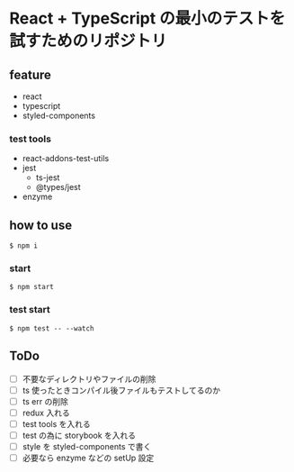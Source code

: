 # React + TypeScript の最小のテストを試すためのリポジトリ

## feature

- react
- typescript
- styled-components

### test tools

- react-addons-test-utils
- jest
  - ts-jest
  - @types/jest
- enzyme

## how to use

`$ npm i`

### start

`$ npm start`

### test start

`$ npm test -- --watch`

## ToDo

- [ ] 不要なディレクトリやファイルの削除
- [ ] ts 使ったときコンパイル後ファイルもテストしてるのか
- [ ] ts err の削除
- [ ] redux 入れる
- [ ] test tools を入れる
- [ ] test の為に storybook を入れる
- [ ] style を styled-components で書く
- [ ] 必要なら enzyme などの setUp 設定
